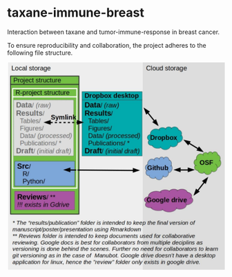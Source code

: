 # taxane-immune-breast
Interaction between taxane and tumor-immune-response in breast cancer.

To ensure reproducibility and collaboration, the project adheres to the
following file structure.

![**Figure1: The project file structure.**](bioinformatics-project-structure-cropped.jpg)
